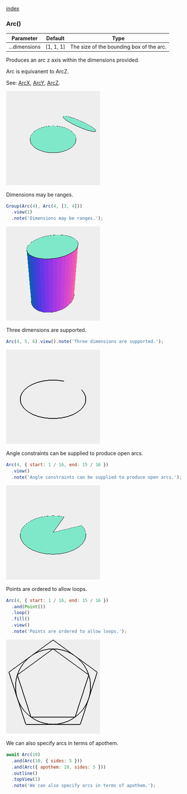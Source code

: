 [index](../../nb/api/index.md)
### Arc()
Parameter|Default|Type
---|---|---
...dimensions|[1, 1, 1]|The size of the bounding box of the arc.

Produces an arc z axis within the dimensions provided.

Arc is equivanent to ArcZ.

See: [ArcX](../../nb/api/ArcX.nb), [ArcY](#https://raw.githubusercontent.com/jsxcad/JSxCAD/master/nb/api/ArcY.nb), [ArcZ](#https://raw.githubusercontent.com/jsxcad/JSxCAD/master/nb/api/ArcZ.md).

![Image](test.md.$2_1.png)

Dimensions may be ranges.

```JavaScript
Group(Arc(4), Arc(4, [3, 4]))
  .view(1)
  .note('Dimensions may be ranges.');
```

![Image](test.md.$3.png)

Three dimensions are supported.

```JavaScript
Arc(4, 5, 6).view().note('Three dimensions are supported.');
```

![Image](test.md.$4.png)

Angle constraints can be supplied to produce open arcs.

```JavaScript
Arc(4, { start: 1 / 16, end: 15 / 16 })
  .view()
  .note('Angle constraints can be supplied to produce open arcs.');
```

![Image](test.md.$5.png)

Points are ordered to allow loops.

```JavaScript
Arc(4, { start: 1 / 16, end: 15 / 16 })
  .and(Point())
  .loop()
  .fill()
  .view()
  .note('Points are ordered to allow loops.');
```

![Image](test.md.$6_1.png)

We can also specify arcs in terms of apothem.

```JavaScript
await Arc(10)
  .and(Arc(10, { sides: 5 }))
  .and(Arc({ apothem: 10, sides: 5 }))
  .outline()
  .topView(1)
  .note('We can also specify arcs in terms of apothem.');
```

